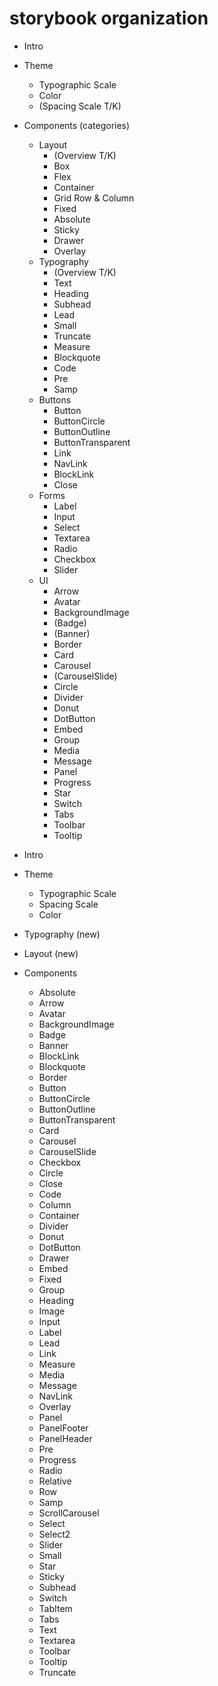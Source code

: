 
# storybook organization

- Intro
- Theme
  - Typographic Scale
  - Color
  - (Spacing Scale T/K)

- Components (categories)
  - Layout
    - (Overview T/K)
    - Box
    - Flex
    - Container
    - Grid Row & Column
    - Fixed
    - Absolute
    - Sticky
    - Drawer
    - Overlay
  - Typography
    - (Overview T/K)
    - Text
    - Heading
    - Subhead
    - Lead
    - Small
    - Truncate
    - Measure
    - Blockquote
    - Code
    - Pre
    - Samp
  - Buttons
    - Button
    - ButtonCircle
    - ButtonOutline
    - ButtonTransparent
    - Link
    - NavLink
    - BlockLink
    - Close
  - Forms
    - Label
    - Input
    - Select
    - Textarea
    - Radio
    - Checkbox
    - Slider
  - UI
    - Arrow
    - Avatar
    - BackgroundImage
    - (Badge)
    - (Banner)
    - Border
    - Card
    - Carousel
    - (CarouselSlide)
    - Circle
    - Divider
    - Donut
    - DotButton
    - Embed
    - Group
    - Media
    - Message
    - Panel
    - Progress
    - Star
    - Switch
    - Tabs
    - Toolbar
    - Tooltip


- Intro
- Theme
  - Typographic Scale
  - Spacing Scale
  - Color
- Typography (new)
- Layout (new)
- Components
  - Absolute
  - Arrow
  - Avatar
  - BackgroundImage
  - Badge
  - Banner
  - BlockLink
  - Blockquote
  - Border
  - Button
  - ButtonCircle
  - ButtonOutline
  - ButtonTransparent
  - Card
  - Carousel
  - CarouselSlide
  - Checkbox
  - Circle
  - Close
  - Code
  - Column
  - Container
  - Divider
  - Donut
  - DotButton
  - Drawer
  - Embed
  - Fixed
  - Group
  - Heading
  - Image
  - Input
  - Label
  - Lead
  - Link
  - Measure
  - Media
  - Message
  - NavLink
  - Overlay
  - Panel
  - PanelFooter
  - PanelHeader
  - Pre
  - Progress
  - Radio
  - Relative
  - Row
  - Samp
  - ScrollCarousel
  - Select
  - Select2
  - Slider
  - Small
  - Star
  - Sticky
  - Subhead
  - Switch
  - TabItem
  - Tabs
  - Text
  - Textarea
  - Toolbar
  - Tooltip
  - Truncate

